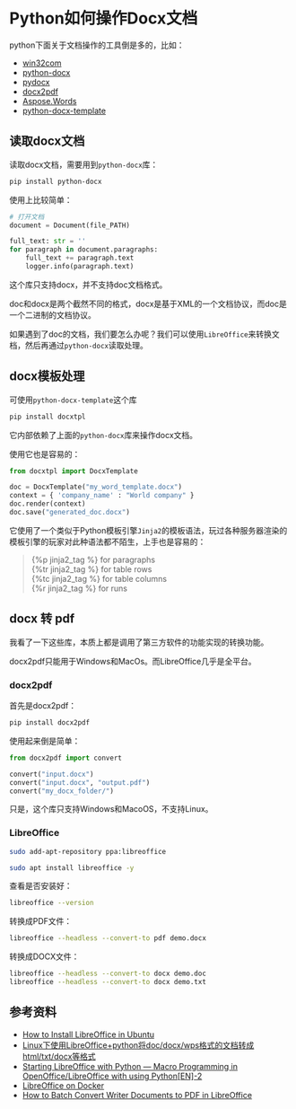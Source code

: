 # Python如何操作Docx文档

python下面关于文档操作的工具倒是多的，比如：

- [win32com](https://pypi.org/project/pywin32/)
- [python-docx](https://python-docx.readthedocs.io/en/latest/)
- [pydocx](https://pydocx.readthedocs.io/en/latest/)
- [docx2pdf](https://pypi.org/project/docx2pdf/)
- [Aspose.Words](https://products.aspose.com/words/python-net/)
- [python-docx-template](https://docxtpl.readthedocs.io/en/latest/)

## 读取docx文档

读取docx文档，需要用到`python-docx`库：

```bash
pip install python-docx
```

使用上比较简单：

```python
# 打开文档
document = Document(file_PATH)

full_text: str = ''
for paragraph in document.paragraphs:
    full_text += paragraph.text
    logger.info(paragraph.text)
```

这个库只支持docx，并不支持doc文档格式。

doc和docx是两个截然不同的格式，docx是基于XML的一个文档协议，而doc是一个二进制的文档协议。

如果遇到了doc的文档，我们要怎么办呢？我们可以使用`LibreOffice`来转换文档，然后再通过`python-docx`读取处理。

## docx模板处理

可使用`python-docx-template`这个库

```bash
pip install docxtpl
```

它内部依赖了上面的`python-docx`库来操作docx文档。

使用它也是容易的：

```python
from docxtpl import DocxTemplate

doc = DocxTemplate("my_word_template.docx")
context = { 'company_name' : "World company" }
doc.render(context)
doc.save("generated_doc.docx")
```

它使用了一个类似于Python模板引擎`Jinja2`的模板语法，玩过各种服务器渲染的模板引擎的玩家对此种语法都不陌生，上手也是容易的：

>{%p jinja2_tag %} for paragraphs  
>{%tr jinja2_tag %} for table rows  
>{%tc jinja2_tag %} for table columns  
>{%r jinja2_tag %} for runs

## docx 转 pdf

我看了一下这些库，本质上都是调用了第三方软件的功能实现的转换功能。

docx2pdf只能用于Windows和MacOs。而LibreOffice几乎是全平台。

### docx2pdf

首先是docx2pdf：

```bash
pip install docx2pdf
```

使用起来倒是简单：

```python
from docx2pdf import convert

convert("input.docx")
convert("input.docx", "output.pdf")
convert("my_docx_folder/")
```

只是，这个库只支持Windows和MacoOS，不支持Linux。

### LibreOffice

```bash
sudo add-apt-repository ppa:libreoffice

sudo apt install libreoffice -y
```

查看是否安装好：

```bash
libreoffice --version
```

转换成PDF文件：

```bash
libreoffice --headless --convert-to pdf demo.docx
```

转换成DOCX文件：

```bash
libreoffice --headless --convert-to docx demo.doc
libreoffice --headless --convert-to docx demo.txt
```

## 参考资料

- [How to Install LibreOffice in Ubuntu](https://www.tecmint.com/install-libreoffice-ubuntu/)
- [Linux下使用LibreOffice+python将doc/docx/wps格式的文档转成html/txt/docx等格式](https://blog.csdn.net/weixin_41712499/article/details/107656792)
- [Starting LibreOffice with Python — Macro Programming in OpenOffice/LibreOffice with using Python[EN]-2](https://medium.com/analytics-vidhya/starting-libreoffice-with-python-macro-programming-in-openoffice-libreoffice-with-using-10310f9e69f1)
- [LibreOffice on Docker](https://medium.com/codex/libreoffice-on-docker-1a64245468c)
- [How to Batch Convert Writer Documents to PDF in LibreOffice](https://www.libreofficehelp.com/batch-convert-writer-documents-pdf-libreoffice/)
